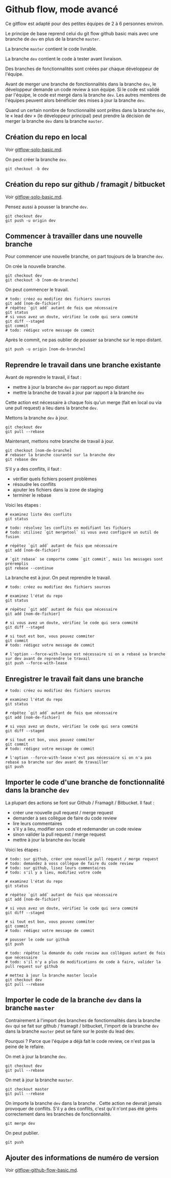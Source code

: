 # Github flow, mode avancé

Ce gitflow est adapté pour des petites équipes de 2 à 6 personnes environ.

Le principe de base reprend celui du git flow github basic mais avec une branche de `dev` en plus de la branche `master`.

La branche `master` contient le code livrable.

La branche `dev` contient le code à tester avant livraison.

Des branches de fonctionnalités sont créées par chaque développeur de l'équipe.

Avant de merger une branche de fonctionnalités dans la branche `dev`, le développeur demande un code review à son équipe.
Si le code est validé par l'équipe, le code est mergé dans la branche `dev`.
Les autres membres de l'équipes peuvent alors bénéficier des mises à jour la branche `dev`.

Quand un certain nombre de fonctionnalité sont prêtes dans la branche `dev`, le « lead dev » (le développeur principal) peut prendre la décision de merger la branche `dev` dans la branche `master`.

## Création du repo en local

Voir [gitflow-solo-basic.md](gitflow-solo-basic.md).

On peut créer la branche `dev`.

    git checkout -b dev

## Création du repo sur github / framagit / bitbucket

Voir [gitflow-solo-basic.md](gitflow-solo-basic.md).

Pensez aussi à pousser la branche `dev`.

    git checkout dev
    git push -u origin dev

## Commencer à travailler dans une nouvelle branche

Pour commencer une nouvelle branche, on part toujours de la branche `dev`.

On crée la nouvelle branche.

    git checkout dev
    git checkout -b [nom-de-branche]

On peut commencer le travail.

    # todo: créez ou modifiez des fichiers sources
    git add [nom-de-fichier]
    # répêtez `git add` autant de fois que nécessaire
    git status
    # si vous avez un doute, vérifiez le code qui sera commité
    git diff --staged
    git commit
    # todo: rédigez votre message de commit

Après le commit, ne pas oublier de pousser sa branche sur le repo distant.

    git push -u origin [nom-de-branche]

## Reprendre le travail dans une branche existante

Avant de reprendre le travail, il faut :

- mettre à jour la branche `dev` par rapport au repo distant
- mettre la branche de travail à jour par rapport à la branche `dev`

Cette action est nécessaire à chaque fois qu'un merge (fait en local ou via une pull request) a lieu dans la branche `dev`.

Mettons la branche `dev` à jour.

    git checkout dev
    git pull --rebase

Maintenant, mettons notre branche de travail à jour.

    git checkout [nom-de-branche]
    # rebaser la branche courante sur la branche dev
    git rebase dev

S'il y a des conflits, il faut :

- vérifier quels fichiers posent problèmes
- résoudre les conflits
- ajouter les fichiers dans la zone de staging
- terminer le rebase

Voici les étapes :

    # examinez liste des conflits
    git status

    # todo: résolvez les conflits en modifiant les fichiers
    # todo: utilisez `git mergetool` si vous avez configuré un outil de fusion

    # répêtez `git add` autant de fois que nécessaire
    git add [nom-de-fichier]

    # `git rebase` se comporte comme `git commit`, mais les messages sont préremplis
    git rebase --continue

La branche est à jour.
On peut reprendre le travail.

    # todo: créez ou modifiez des fichiers sources

    # examinez l'état du repo
    git status

    # répêtez `git add` autant de fois que nécessaire
    git add [nom-de-fichier]

    # si vous avez un doute, vérifiez le code qui sera commité
    git diff --staged

    # si tout est bon, vous pouvez commiter
    git commit
    # todo: rédigez votre message de commit

    # l'option --force-with-lease est nécessaire si on a rebasé sa branche sur dev avant de reprendre le travail
    git push --force-with-lease

## Enregistrer le travail fait dans une branche

    # todo: créez ou modifiez des fichiers sources

    # examinez l'état du repo
    git status

    # répêtez `git add` autant de fois que nécessaire
    git add [nom-de-fichier]

    # si vous avez un doute, vérifiez le code qui sera commité
    git diff --staged

    # si tout est bon, vous pouvez commiter
    git commit
    # todo: rédigez votre message de commit

    # l'option --force-with-lease n'est pas nécessaire si on n'a pas rebasé sa branche sur dev avant de travailler
    git push

## Importer le code d'une branche de fonctionnalité dans la branche `dev`

La plupart des actions se font sur Github / Framagit / Bitbucket.
Il faut :

- créer une nouvelle pull request / merge request
- demander à ses collègue de faire du code review
- lire leurs commentaires
- s'il y a lieu, modifier son code et redemander un code review
- sinon valider la pull request / merge request
- mettre à jour la branche `dev` locale

Voici les étapes :

    # todo: sur github, créer une nouvelle pull request / merge request
    # todo: demandez à voss collègue de faire du code review
    # todo: sur github, lisez leurs commentaires
    # todo: s'il y a lieu, modifiez votre code

    # examinez l'état du repo
    git status

    # répêtez `git add` autant de fois que nécessaire
    git add [nom-de-fichier]

    # si vous avez un doute, vérifiez le code qui sera commité
    git diff --staged

    # si tout est bon, vous pouvez commiter
    git commit
    # todo: rédigez votre message de commit

    # pousser le code sur github
    git push

    # todo: répêtez la demande du code review aux collègues autant de fois que nécessaire
    # todo: s'il n'y a plus de modifications de code à faire, valider la pull request sur github

    # mettez à jour la branche master locale
    git checkout dev
    git pull --rebase

## Importer le code de la branche `dev` dans la branche `master`

Contrairement à l'import des branches de fonctionnalités dans la branche `dev` qui se fait sur github / framagit / bitbucket, l'import de la branche `dev` dans la branche `master` peut se faire sur le poste du lead dev.

Pourquoi ? Parce que l'équipe a déjà fait le code review, ce n'est pas la peine de le refaire.

On met à jour la branche `dev`.

    git checkout dev
    git pull --rebase

On met à jour la branche `master`.

    git checkout master
    git pull --rebase

On importe la branche `dev` dans la branche .
Cette action ne devrait jamais provoquer de conflits.
S'il y a des conflits, c'est qu'il n'ont pas été gérés correctement dans les branches de fonctionnalité.

    git merge dev

On peut publier.

    git push

## Ajouter des informations de numéro de version

Voir [gitflow-github-flow-basic.md](gitflow-github-flow-basic.md).


